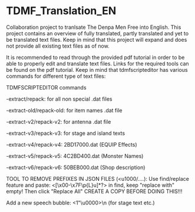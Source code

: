 # TDMF_Translation_EN
 Collaboration project to tranlsate The Denpa Men Free into English.
 This project contains an overview of fully translated, partly translated and yet to be translated text files. Keep in mind that this project will expand and does not provide all existing text files as of now. 
 
 It is recommended to read through the provided pdf tutorial in order to be able to properly edit and translate text files. Links for the required tools can be found on the pdf tutorial. Keep in mind that tdmfscripteditor has various commands for different type of text files:

TDMFSCRIPTEDITOR commands

-extract/repack: for all non special .dat files

-extract-old/repack-old: for item names .dat file

-extract-v2/repack-v2: for antenna .dat file

-extract-v3/repack-v3: for stage and island texts

-extract-v4/repack-v4: 2BD17000.dat (EQUIP Effects)

-extract-v5/repack-v5: 4C2BD400.dat (Monster Names)

-extract-v6/repack-v6: 50BEB000.dat (Shop description)

TOOL TO REMOVE PREFIXES IN JSON FILES (<u1000/....):
Use find/replace feature and paste: <[\x00-\x7F\p{L}u]*?>
in find, keep "replace with" empty!
Then click "Replace All"
CREATE A COPY BEFORE DOING THIS!!!

Add a new speech bubble: <1\"\u0000>\n 
(for stage text etc.)
